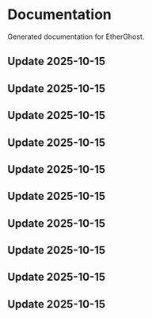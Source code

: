 # Documentation

Generated documentation for EtherGhost.

## Update 2025-10-15

## Update 2025-10-15

## Update 2025-10-15

## Update 2025-10-15

## Update 2025-10-15

## Update 2025-10-15

## Update 2025-10-15

## Update 2025-10-15

## Update 2025-10-15

## Update 2025-10-15
